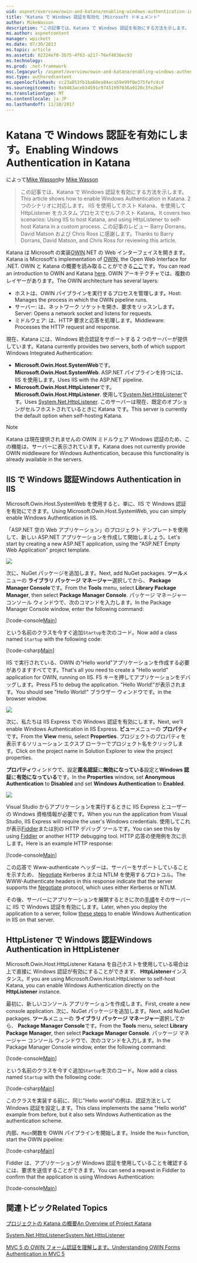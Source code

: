 ```yaml
---
uid: aspnet/overview/owin-and-katana/enabling-windows-authentication-in-katana
title: "Katana で Windows 認証を有効化 |Microsoft ドキュメント"
author: MikeWasson
description: "この記事では、Katana で Windows 認証を有効にする方法を示します。 2 つのシナリオに対応します IIS を使用してホスト Katana、を使用して HttpListener を Kat を自己ホストしています.。"
ms.author: aspnetcontent
manager: wpickett
ms.date: 07/30/2013
ms.topic: article
ms.assetid: 82324ef0-3b75-4f63-a217-76ef4036ec93
ms.technology: 
ms.prod: .net-framework
msc.legacyurl: /aspnet/overview/owin-and-katana/enabling-windows-authentication-in-katana
msc.type: authoredcontent
ms.openlocfilehash: cc23a053fb1ba60ea84eca59e99f0e375fefc4cd
ms.sourcegitcommit: 9a9483aceb34591c97451997036a9120c3fe2baf
ms.translationtype: MT
ms.contentlocale: ja-JP
ms.lasthandoff: 11/10/2017
---
```

<a name="enabling-windows-authentication-in-katana"></a><span data-ttu-id="7dd51-104">Katana で Windows 認証を有効にします。</span><span class="sxs-lookup"><span data-stu-id="7dd51-104">Enabling Windows Authentication in Katana</span></span>
====================
<span data-ttu-id="7dd51-105">によって[Mike Wasson](https://github.com/MikeWasson)</span><span class="sxs-lookup"><span data-stu-id="7dd51-105">by [Mike Wasson](https://github.com/MikeWasson)</span></span>

> <span data-ttu-id="7dd51-106">この記事では、Katana で Windows 認証を有効にする方法を示します。</span><span class="sxs-lookup"><span data-stu-id="7dd51-106">This article shows how to enable Windows Authentication in Katana.</span></span> <span data-ttu-id="7dd51-107">2 つのシナリオに対応します。 IIS を使用してホスト Katana、を使用して HttpListener をカスタム プロセスでセルフホスト Katana。</span><span class="sxs-lookup"><span data-stu-id="7dd51-107">It covers two scenarios: Using IIS to host Katana, and using HttpListener to self-host Katana in a custom process.</span></span> <span data-ttu-id="7dd51-108">この記事のレビュー Barry Dorrans、David Matson および Chris Ross に感謝します。</span><span class="sxs-lookup"><span data-stu-id="7dd51-108">Thanks to Barry Dorrans, David Matson, and Chris Ross for reviewing this article.</span></span>


<span data-ttu-id="7dd51-109">Katana は Microsoft の実装[OWIN](http://owin.org/).NET の Web インターフェイスを開きます。</span><span class="sxs-lookup"><span data-stu-id="7dd51-109">Katana is Microsoft's implementation of [OWIN](http://owin.org/), the Open Web Interface for .NET.</span></span> <span data-ttu-id="7dd51-110">OWIN と Katana の概要を読み取ることができる[ここ](an-overview-of-project-katana.md)です。</span><span class="sxs-lookup"><span data-stu-id="7dd51-110">You can read an introduction to OWIN and Katana [here](an-overview-of-project-katana.md).</span></span> <span data-ttu-id="7dd51-111">OWIN アーキテクチャでは、複数のレイヤーがあります。</span><span class="sxs-lookup"><span data-stu-id="7dd51-111">The OWIN architecture has several layers:</span></span>

- <span data-ttu-id="7dd51-112">ホストは、OWIN パイプラインを実行するプロセスを管理します。</span><span class="sxs-lookup"><span data-stu-id="7dd51-112">Host: Manages the process in which the OWIN pipeline runs.</span></span>
- <span data-ttu-id="7dd51-113">サーバー: は、ネットワーク ソケットを開き、要求をリッスンします。</span><span class="sxs-lookup"><span data-stu-id="7dd51-113">Server: Opens a network socket and listens for requests.</span></span>
- <span data-ttu-id="7dd51-114">ミドルウェア: は、HTTP 要求と応答を処理します。</span><span class="sxs-lookup"><span data-stu-id="7dd51-114">Middleware: Processes the HTTP request and response.</span></span>

<span data-ttu-id="7dd51-115">現在、Katana には、Windows 統合認証をサポートする 2 つのサーバーが提供しています。</span><span class="sxs-lookup"><span data-stu-id="7dd51-115">Katana currently provides two servers, both of which support Windows Integrated Authentication:</span></span>

- <span data-ttu-id="7dd51-116">**Microsoft.Owin.Host.SystemWeb**です。</span><span class="sxs-lookup"><span data-stu-id="7dd51-116">**Microsoft.Owin.Host.SystemWeb**.</span></span> <span data-ttu-id="7dd51-117">ASP.NET パイプラインを持つには、IIS を使用します。</span><span class="sxs-lookup"><span data-stu-id="7dd51-117">Uses IIS with the ASP.NET pipeline.</span></span>
- <span data-ttu-id="7dd51-118">**Microsoft.Owin.Host.HttpListener**です。</span><span class="sxs-lookup"><span data-stu-id="7dd51-118">**Microsoft.Owin.Host.HttpListener**.</span></span> <span data-ttu-id="7dd51-119">使用して[System.Net.HttpListener](https://msdn.microsoft.com/en-us/library/system.net.httplistener.aspx)です。</span><span class="sxs-lookup"><span data-stu-id="7dd51-119">Uses [System.Net.HttpListener](https://msdn.microsoft.com/en-us/library/system.net.httplistener.aspx).</span></span> <span data-ttu-id="7dd51-120">このサーバーは現在、既定のオプションがセルフホストされているときに Katana です。</span><span class="sxs-lookup"><span data-stu-id="7dd51-120">This server is currently the default option when self-hosting Katana.</span></span>

> [!NOTE]
> <span data-ttu-id="7dd51-121">Katana は現在提供されませんの OWIN ミドルウェア Windows 認証のため、この機能は、サーバーに表示されています。</span><span class="sxs-lookup"><span data-stu-id="7dd51-121">Katana does not currently provide OWIN middleware for Windows Authentication, because this functionality is already available in the servers.</span></span>


## <a name="windows-authentication-in-iis"></a><span data-ttu-id="7dd51-122">IIS で Windows 認証</span><span class="sxs-lookup"><span data-stu-id="7dd51-122">Windows Authentication in IIS</span></span>

<span data-ttu-id="7dd51-123">Microsoft.Owin.Host.SystemWeb を使用すると、単に、IIS で Windows 認証を有効にできます。</span><span class="sxs-lookup"><span data-stu-id="7dd51-123">Using Microsoft.Owin.Host.SystemWeb, you can simply enable Windows Authentication in IIS.</span></span>

<span data-ttu-id="7dd51-124">「ASP.NET 空の Web アプリケーション」のプロジェクト テンプレートを使用して、新しい ASP.NET アプリケーションを作成して開始しましょう。</span><span class="sxs-lookup"><span data-stu-id="7dd51-124">Let's start by creating a new ASP.NET application, using the "ASP.NET Empty Web Application" project template.</span></span>

![](enabling-windows-authentication-in-katana/_static/image1.png)

<span data-ttu-id="7dd51-125">次に、NuGet パッケージを追加します。</span><span class="sxs-lookup"><span data-stu-id="7dd51-125">Next, add NuGet packages.</span></span> <span data-ttu-id="7dd51-126">**ツール**メニューの **ライブラリ パッケージ マネージャー**選択してから、 **Package Manager Console**です。</span><span class="sxs-lookup"><span data-stu-id="7dd51-126">From the **Tools** menu, select **Library Package Manager**, then select **Package Manager Console**.</span></span> <span data-ttu-id="7dd51-127">パッケージ マネージャー コンソール ウィンドウで、次のコマンドを入力します。</span><span class="sxs-lookup"><span data-stu-id="7dd51-127">In the Package Manager Console window, enter the following command:</span></span>

[!code-console[Main](enabling-windows-authentication-in-katana/samples/sample1.cmd)]

<span data-ttu-id="7dd51-128">という名前のクラスを今すぐ追加`Startup`を次のコード。</span><span class="sxs-lookup"><span data-stu-id="7dd51-128">Now add a class named `Startup` with the following code:</span></span>

[!code-csharp[Main](enabling-windows-authentication-in-katana/samples/sample2.cs)]

<span data-ttu-id="7dd51-129">IIS で実行されている、OWIN の"Hello world"アプリケーションを作成する必要がありますすべてです。</span><span class="sxs-lookup"><span data-stu-id="7dd51-129">That's all you need to create a "Hello world" application for OWIN, running on IIS.</span></span> <span data-ttu-id="7dd51-130">F5 キーを押してアプリケーションをデバッグします。</span><span class="sxs-lookup"><span data-stu-id="7dd51-130">Press F5 to debug the application.</span></span> <span data-ttu-id="7dd51-131">"Hello World!"が表示されます。</span><span class="sxs-lookup"><span data-stu-id="7dd51-131">You should see "Hello World!"</span></span> <span data-ttu-id="7dd51-132">ブラウザー ウィンドウです。</span><span class="sxs-lookup"><span data-stu-id="7dd51-132">in the browser window.</span></span>

![](enabling-windows-authentication-in-katana/_static/image2.png)

<span data-ttu-id="7dd51-133">次に、私たちは IIS Express での Windows 認証を有効にします。</span><span class="sxs-lookup"><span data-stu-id="7dd51-133">Next, we'll enable Windows Authentication in IIS Express.</span></span> <span data-ttu-id="7dd51-134">**ビュー**メニューの **プロパティ**です。</span><span class="sxs-lookup"><span data-stu-id="7dd51-134">From the **View** menu, select **Properties**.</span></span> <span data-ttu-id="7dd51-135">プロジェクトのプロパティを表示するソリューション エクスプ ローラーでプロジェクト名をクリックします。</span><span class="sxs-lookup"><span data-stu-id="7dd51-135">Click on the project name in Solution Explorer to view the project properties.</span></span>

<span data-ttu-id="7dd51-136">**プロパティ**ウィンドウで、設定**匿名認証**に**無効になっている**設定と**Windows 認証**に**有効になっている**です。</span><span class="sxs-lookup"><span data-stu-id="7dd51-136">In the **Properties** window, set **Anonymous Authentication** to **Disabled** and set **Windows Authentication** to **Enabled**.</span></span>

![](enabling-windows-authentication-in-katana/_static/image3.png)

<span data-ttu-id="7dd51-137">Visual Studio からアプリケーションを実行するときに IIS Express とユーザーの Windows 資格情報が必要です。</span><span class="sxs-lookup"><span data-stu-id="7dd51-137">When you run the application from Visual Studio, IIS Express will require the user's Windows credentials.</span></span> <span data-ttu-id="7dd51-138">使用してこれが表示[Fiddler](http://fiddler2.com/home)または別の HTTP デバッグ ツールです。</span><span class="sxs-lookup"><span data-stu-id="7dd51-138">You can see this by using [Fiddler](http://fiddler2.com/home) or another HTTP debugging tool.</span></span> <span data-ttu-id="7dd51-139">HTTP 応答の使用例を次に示します。</span><span class="sxs-lookup"><span data-stu-id="7dd51-139">Here is an example HTTP response:</span></span>

[!code-console[Main](enabling-windows-authentication-in-katana/samples/sample3.cmd?highlight=1,5-6)]

<span data-ttu-id="7dd51-140">この応答で Www-authenticate ヘッダーは、サーバーをサポートしていることを示すため、 [Negotiate](http://www.ietf.org/rfc/rfc4559.txt) Kerberos または NTLM を使用するプロトコル。</span><span class="sxs-lookup"><span data-stu-id="7dd51-140">The WWW-Authenticate headers in this response indicate that the server supports the [Negotiate](http://www.ietf.org/rfc/rfc4559.txt) protocol, which uses either Kerberos or NTLM.</span></span>

<span data-ttu-id="7dd51-141">その後、サーバーにアプリケーションを展開するときに次の[手順](https://www.iis.net/configreference/system.webserver/security/authentication/windowsauthentication)をそのサーバーに IIS で Windows 認証を有効にします。</span><span class="sxs-lookup"><span data-stu-id="7dd51-141">Later, when you deploy the application to a server, follow [these steps](https://www.iis.net/configreference/system.webserver/security/authentication/windowsauthentication) to enable Windows Authentication in IIS on that server.</span></span>

## <a name="windows-authentication-in-httplistener"></a><span data-ttu-id="7dd51-142">HttpListener で Windows 認証</span><span class="sxs-lookup"><span data-stu-id="7dd51-142">Windows Authentication in HttpListener</span></span>

<span data-ttu-id="7dd51-143">Microsoft.Owin.Host.HttpListener Katana を自己ホストを使用している場合は上で直接に Windows 認証が有効にすることができます、 **HttpListener**インスタンス。</span><span class="sxs-lookup"><span data-stu-id="7dd51-143">If you are using Microsoft.Owin.Host.HttpListener to self-host Katana, you can enable Windows Authentication directly on the **HttpListener** instance.</span></span>

<span data-ttu-id="7dd51-144">最初に、新しいコンソール アプリケーションを作成します。</span><span class="sxs-lookup"><span data-stu-id="7dd51-144">First, create a new console application.</span></span> <span data-ttu-id="7dd51-145">次に、NuGet パッケージを追加します。</span><span class="sxs-lookup"><span data-stu-id="7dd51-145">Next, add NuGet packages.</span></span> <span data-ttu-id="7dd51-146">**ツール**メニューの **ライブラリ パッケージ マネージャー**選択してから、 **Package Manager Console**です。</span><span class="sxs-lookup"><span data-stu-id="7dd51-146">From the **Tools** menu, select **Library Package Manager**, then select **Package Manager Console**.</span></span> <span data-ttu-id="7dd51-147">パッケージ マネージャー コンソール ウィンドウで、次のコマンドを入力します。</span><span class="sxs-lookup"><span data-stu-id="7dd51-147">In the Package Manager Console window, enter the following command:</span></span>

[!code-console[Main](enabling-windows-authentication-in-katana/samples/sample4.cmd)]

<span data-ttu-id="7dd51-148">という名前のクラスを今すぐ追加`Startup`を次のコード。</span><span class="sxs-lookup"><span data-stu-id="7dd51-148">Now add a class named `Startup` with the following code:</span></span>

[!code-csharp[Main](enabling-windows-authentication-in-katana/samples/sample5.cs)]

<span data-ttu-id="7dd51-149">このクラスを実装する前に、同じ"Hello world"の例は、認証方法として Windows 認証を設定します。</span><span class="sxs-lookup"><span data-stu-id="7dd51-149">This class implements the same "Hello world" example from before, but it also sets Windows Authentication as the authentication scheme.</span></span>

<span data-ttu-id="7dd51-150">内部、`Main`関数を OWIN パイプラインを開始します。</span><span class="sxs-lookup"><span data-stu-id="7dd51-150">Inside the `Main` function, start the OWIN pipeline:</span></span>

[!code-csharp[Main](enabling-windows-authentication-in-katana/samples/sample6.cs)]

<span data-ttu-id="7dd51-151">Fiddler は、アプリケーションが Windows 認証を使用していることを確認するには、要求を送信することができます。</span><span class="sxs-lookup"><span data-stu-id="7dd51-151">You can send a request in Fiddler to confirm that the application is using Windows Authentication:</span></span>

[!code-console[Main](enabling-windows-authentication-in-katana/samples/sample7.cmd?highlight=1,4-5)]

## <a name="related-topics"></a><span data-ttu-id="7dd51-152">関連トピック</span><span class="sxs-lookup"><span data-stu-id="7dd51-152">Related Topics</span></span>

[<span data-ttu-id="7dd51-153">プロジェクトの Katana の概要</span><span class="sxs-lookup"><span data-stu-id="7dd51-153">An Overview of Project Katana</span></span>](an-overview-of-project-katana.md)

[<span data-ttu-id="7dd51-154">System.Net.HttpListener</span><span class="sxs-lookup"><span data-stu-id="7dd51-154">System.Net.HttpListener</span></span>](https://msdn.microsoft.com/en-us/library/system.net.httplistener.aspx)

[<span data-ttu-id="7dd51-155">MVC 5 の OWIN フォーム認証を理解します。</span><span class="sxs-lookup"><span data-stu-id="7dd51-155">Understanding OWIN Forms Authentication in MVC 5</span></span>](https://blogs.msdn.com/b/webdev/archive/2013/07/03/understanding-owin-forms-authentication-in-mvc-5.aspx)
